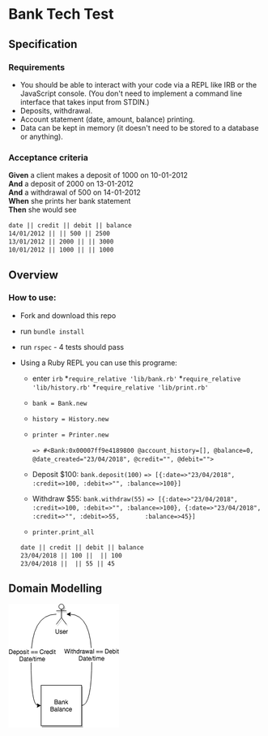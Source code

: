 # Bank Tech Test

## Specification

### Requirements

* You should be able to interact with your code via a REPL like IRB or the JavaScript console.  (You don't need to implement a command line interface that takes input from STDIN.)
* Deposits, withdrawal.
* Account statement (date, amount, balance) printing.
* Data can be kept in memory (it doesn't need to be stored to a database or anything).

### Acceptance criteria

**Given** a client makes a deposit of 1000 on 10-01-2012  
**And** a deposit of 2000 on 13-01-2012  
**And** a withdrawal of 500 on 14-01-2012  
**When** she prints her bank statement  
**Then** she would see

```
date || credit || debit || balance
14/01/2012 || || 500 || 2500
13/01/2012 || 2000 || || 3000
10/01/2012 || 1000 || || 1000
```
## Overview

### How to use:
* Fork and download this repo
* run `bundle install`
* run `rspec` - 4 tests should pass
* Using a Ruby REPL you can use this programe:
  * enter `irb`
  *`require_relative 'lib/bank.rb'`
  *`require_relative 'lib/history.rb'`
  *`require_relative 'lib/print.rb'`

  * `bank = Bank.new`
  * `history = History.new`
  * `printer = Printer.new`
  
    `=> #<Bank:0x00007ff9e4189800 @account_history=[], @balance=0, @date_created="23/04/2018", @credit="", @debit="">`
  * Deposit $100: `bank.deposit(100)`
    `=> [{:date=>"23/04/2018", :credit=>100, :debit=>"", :balance=>100}]`
  * Withdraw $55: `bank.withdraw(55)`
    `=> [{:date=>"23/04/2018", :credit=>100, :debit=>"", :balance=>100}, {:date=>"23/04/2018", :credit=>"", :debit=>55,       :balance=>45}]`
  * `printer.print_all`
  
  ```
  date || credit || debit || balance
  23/04/2018 || 100 ||  || 100
  23/04/2018 ||  || 55 || 45
  ```

## Domain Modelling
![alt-text](bank-tech-test.png)
